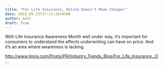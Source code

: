 ```yaml
---
title: "For Life Insurance, Online Doesn’t Mean Cheaper"
date: 2015-09-23T17:11:26+0100
author: matt
draft: True
---
```

With Life Insurance Awareness Month well under way, it’s important for consumers to understand the effects underwriting can have on price. And it’s an area where awareness is lacking.

http://www.limra.com/Posts/PR/Industry_Trends_Blog/For_Life_Insurance,_O...
